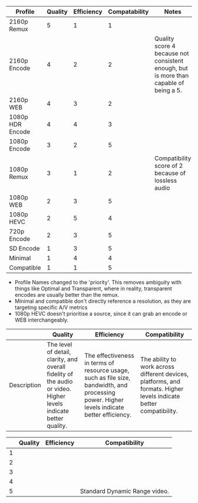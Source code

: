 
| Profile          | Quality | Efficiency | Compatability | Notes                                                                                 |
| ---------------- | ------- | ---------- | ------------- | ------------------------------------------------------------------------------------- |
| 2160p Remux      | 5       | 1          | 1             |                                                                                       |
| 2160p Encode     | 4       | 2          | 2             | Quality score 4 because not consistent enough, but is more than capable of being a 5. |
| 2160p WEB        | 4       | 3          | 2             |                                                                                       |
| 1080p HDR Encode | 4       | 4          | 3             |                                                                                       |
| 1080p Encode     | 3       | 2          | 5             |                                                                                       |
| 1080p Remux      | 3       | 1          | 2             | Compatibility score of 2 because of lossless audio                                    |
| 1080p WEB        | 2       | 3          | 5             |                                                                                       |
| 1080p HEVC       | 2       | 5          | 4             |                                                                                       |
| 720p Encode      | 2       | 3          | 5             |                                                                                       |
| SD Encode        | 1       | 3          | 5             |                                                                                       |
| Minimal          | 1       | 4          | 4             |                                                                                       |
| Compatible       | 1       | 1          | 5             |                                                                                       |
- Profile Names changed to the 'priority'. This removes ambiguity with things like Optimal and Transparent, where in reality, transparent encodes are usually better than the remux.
- Minimal and compatible don't directly reference a resolution, as they are targeting specific A/V metrics
- 1080p HEVC doesn't prioritise a source, since it can grab an encode or WEB interchangeably. 


|             | Quality                                                                                                      | Efficiency                                                                                                   | Compatibility                                                                                               |
| ----------- | ------------------------------------------------------------------------------------------------------------ | ------------------------------------------------------------------------------------------------------------ | ------------------------------------------------------------------------------------------------------------ |
| Description | The level of detail, clarity, and overall fidelity of the audio or video. Higher levels indicate better quality. | The effectiveness in terms of resource usage, such as file size, bandwidth, and processing power. Higher levels indicate better efficiency. | The ability to work across different devices, platforms, and formats. Higher levels indicate better compatibility. |

|     | Quality | Efficiency | Compatibility                  |
| --- | ------- | ---------- | ------------------------------ |
| 1   |         |            |                                |
| 2   |         |            |                                |
| 3   |         |            |                                |
| 4   |         |            |                                |
| 5   |         |            | Standard Dynamic Range video.  |

